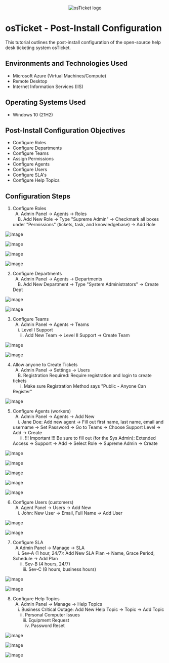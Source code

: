 <p align="center">
<img src="https://i.imgur.com/Clzj7Xs.png" alt="osTicket logo"/>


<h1>osTicket - Post-Install Configuration</h1>
This tutorial outlines the post-install configuration of the open-source help desk ticketing system osTicket.

<h2>Environments and Technologies Used</h2>

- Microsoft Azure (Virtual Machines/Compute)
- Remote Desktop
- Internet Information Services (IIS)

<h2>Operating Systems Used </h2>

- Windows 10</b> (21H2)

<h2>Post-Install Configuration Objectives</h2>

- Configure Roles
- Configure Departments
- Configure Teams
- Assign Permissions
- Configure Agents
- Configure Users
- Configure SLA's
- Configure Help Topics

<h2>Configuration Steps</h2>

1. Configure Roles <br>
  &nbsp; A. Admin Panel -> Agents -> Roles <br>
  &nbsp; &nbsp; B. Add New Role -> Type "Supreme Admin" -> Checkmark all boxes under "Permissions" (tickets, task, and knowledgebase) -> Add Role


![image](https://github.com/NathanSuguitan/osticket-post_installation/assets/138082246/a1e8335f-fec6-4104-b48d-3be35080ba3c)

![image](https://github.com/NathanSuguitan/osticket-post_installation/assets/138082246/01f328fc-c854-45e3-9631-855db36a86a0)

![image](https://github.com/NathanSuguitan/osticket-post_installation/assets/138082246/d14849b5-a7af-4876-a671-13df27e1be69)

![image](https://github.com/NathanSuguitan/osticket-post_installation/assets/138082246/3f7d8cb9-77cd-4d1a-bc88-ee1f861967bb)


2. Configure Departments<br>
    &nbsp; A. Admin Panel -> Agents -> Departments <br>
    &nbsp; &nbsp; B. Add New Department -> Type "System Administrators" -> Create Dept

![image](https://github.com/NathanSuguitan/osticket-post_installation/assets/138082246/3691ed12-1b97-44dd-ae77-3efa95fe48ca)

![image](https://github.com/NathanSuguitan/osticket-post_installation/assets/138082246/436f51eb-7eb7-4824-b01d-52d993e93ba2)

3. Configure Teams<br>
 &nbsp;  A. Admin Panel -> Agents -> Teams <br>
 &nbsp; &nbsp;  i.  Level I Support <br>
&nbsp; &nbsp; &nbsp;   ii. Add New Team -> Level II Support -> Create Team

![image](https://github.com/NathanSuguitan/osticket-post_installation/assets/138082246/0180ce6f-1fa2-48e3-bc7d-504d24663392)

![image](https://github.com/NathanSuguitan/osticket-post_installation/assets/138082246/0c146eb5-c3dd-4b80-becb-a174473a0f03)

  4. Allow anyone to Create Tickets <br>
 &nbsp;  A. Admin Panel -> Settings -> Users <br>
  &nbsp; &nbsp; B. Registration Required: Require registration and login to create tickets <br>
    &nbsp; &nbsp; &nbsp; i. Make sure Registration Method says "Public - Anyone Can Register"

![image](https://github.com/NathanSuguitan/osticket-post_installation/assets/138082246/5d53ba09-0a70-4fed-9fca-d64f6759d522)

5. Configure Agents (workers) <br>
  &nbsp; A. Admin Panel -> Agents -> Add New <br>
 &nbsp; &nbsp;  i. Jane Doe: Add new agent -> Fill out first name, last name, email and username -> Set Password -> Go to Teams -> Choose Support Level -> Add -> Create  <br> 
  &nbsp; &nbsp; &nbsp; ii. !!! Important !!! Be sure to fill out (for the Sys Admin): Extended Access -> Support -> Add -> Select Role -> Supreme Admin -> Create  <br>

![image](https://github.com/NathanSuguitan/osticket-post_installation/assets/138082246/8652621f-bf22-4f79-b76a-f026a66c3225)

![image](https://github.com/NathanSuguitan/osticket-post_installation/assets/138082246/4f956121-0394-4333-9c18-fd7497624783)

![image](https://github.com/NathanSuguitan/osticket-post_installation/assets/138082246/25593789-7e30-4031-9696-10b0bed5ad5f)

![image](https://github.com/NathanSuguitan/osticket-post_installation/assets/138082246/c851a20c-b39f-46c6-8a97-a9cc71365abe)

![image](https://github.com/NathanSuguitan/osticket-post_installation/assets/138082246/ad94680b-3315-4c19-9ec1-44d3c3cee4c0)

  6. Configure Users (customers)<br>
 &nbsp;  A. Agent Panel -> Users -> Add New <br>
  &nbsp; &nbsp; i. John: New User -> Email, Full Name -> Add User <br> 

![image](https://github.com/NathanSuguitan/osticket-post_installation/assets/138082246/d4ebe980-0037-4e2c-a75e-4f381419919b)

![image](https://github.com/NathanSuguitan/osticket-post_installation/assets/138082246/7866f4a6-aaf8-4d78-b37d-9bbb65861bef)


7. Configure SLA<br>
  &nbsp; A.Admin Panel -> Manage -> SLA <br>
 &nbsp; &nbsp;  i. Sev-A (1 hour, 24/7): Add New SLA Plan -> Name, Grace Period, Schedule -> Add Plan <br>
 &nbsp; &nbsp; &nbsp;  ii. Sev-B (4 hours, 24/7) <br>
 &nbsp; &nbsp; &nbsp; &nbsp;  iii. Sev-C (8 hours, business hours)

![image](https://github.com/NathanSuguitan/osticket-post_installation/assets/138082246/f90081db-e0e0-4e3d-beb2-b6efa2098429)

![image](https://github.com/NathanSuguitan/osticket-post_installation/assets/138082246/26a0aa4f-968a-4607-862d-c4f2b39c2f58)

8. Configure Help Topics <br>
 &nbsp;  A. Admin Panel -> Manage -> Help Topics <br>
  &nbsp; &nbsp; i. Business Critical Outage: Add New Help Topic -> Topic -> Add Topic <br>
  &nbsp; &nbsp; &nbsp; ii. Personal Computer Issues <br>
  &nbsp; &nbsp; &nbsp; &nbsp; iii. Equipment Request <br>
  &nbsp; &nbsp; &nbsp; &nbsp; &nbsp; iv. Password Reset

![image](https://github.com/NathanSuguitan/osticket-post_installation/assets/138082246/ca0ff531-7164-44fd-ab01-0d76d44cdc33)

![image](https://github.com/NathanSuguitan/osticket-post_installation/assets/138082246/309e5b5b-932f-4d81-b20d-60b883b8c658)

![image](https://github.com/NathanSuguitan/osticket-post_installation/assets/138082246/c20f22ba-f78d-4356-af01-c81e4c4973a3)


